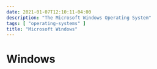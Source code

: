 ```yaml
---
date: 2021-01-07T12:10:11-04:00
description: "The Microsoft Windows Operating System"
tags: [ "operating-systems" ]
title: "Microsoft Windows"
---
```


# Windows
